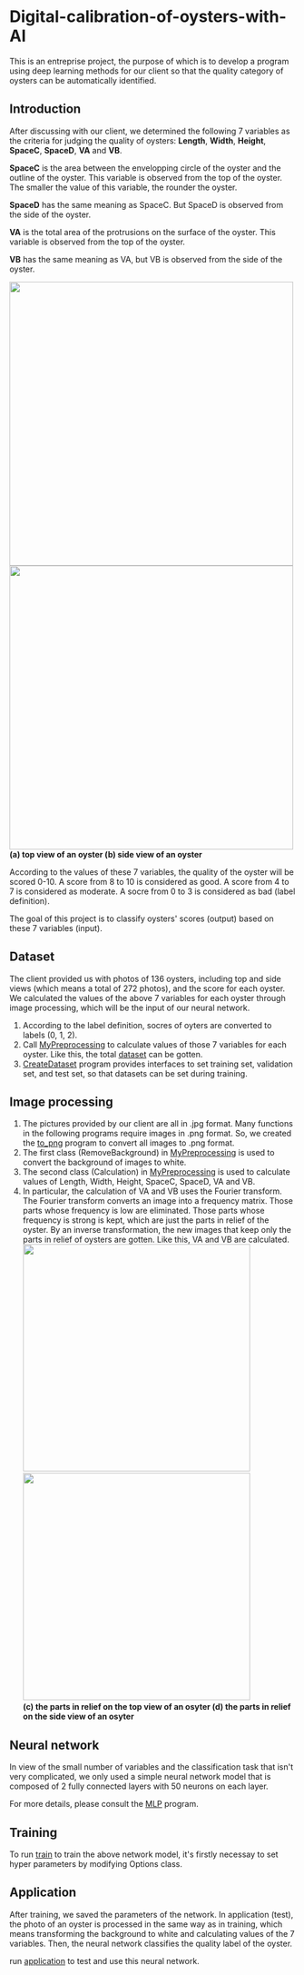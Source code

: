 # Digital-calibration-of-oysters-with-AI
This is an entreprise project, the purpose of which is to develop a program using deep learning methods for our client so that the quality category of oysters can be automatically identified.

## Introduction
After discussing with our client, we determined the following 7 variables as the criteria for judging the quality of oysters: **Length**, **Width**, **Height**, **SpaceC**, **SpaceD**, **VA** and **VB**.

**SpaceC** is the area between the envelopping circle of the oyster and the outline of the oyster. This variable is observed from the top of the oyster. The smaller the value of this variable, the rounder the oyster.

**SpaceD** has the same meaning as SpaceC. But SpaceD is observed from the side of the oyster.

**VA** is the total area of the protrusions on the surface of the oyster. This variable is observed from the top of the oyster.

**VB** has the same meaning as VA, but VB is observed from the side of the oyster.

<img src="https://github.com/Weizhe-JIA/3.Digital-calibration-of-oysters-with-AI/blob/main/imgs/001d.png" width="500"/><img src="https://github.com/Weizhe-JIA/3.Digital-calibration-of-oysters-with-AI/blob/main/imgs/001c.png" width="500"/>
**(a) top view of an oyster                                                      (b) side view of an oyster**

According to the values of these 7 variables, the quality of the oyster will be scored 0-10. A score from 8 to 10 is considered as good. A score from 4 to 7 is considered as moderate. A socre from 0 to 3 is considered as bad (label definition).

The goal of this project is to classify oysters' scores (output) based on these 7 variables (input).

## Dataset
The client provided us with photos of 136 oysters, including top and side views (which means a total of 272 photos), and the score for each oyster. We calculated the values of the above 7 variables for each oyster through image processing, which will be the input of our neural network.

1. According to the label definition, socres of oyters are converted to labels (0, 1, 2).
2. Call [MyPreprocessing](https://github.com/Weizhe-JIA/3.Digital-calibration-of-oysters-with-AI/blob/main/image_processing/MyPreprocessing.py/) to calculate values of those 7 variables for each oyster. Like this, the total [dataset](https://github.com/Weizhe-JIA/3.Digital-calibration-of-oysters-with-AI/blob/main/train/dataset.csv/) can be gotten.
3. [CreateDataset](https://github.com/Weizhe-JIA/3.Digital-calibration-of-oysters-with-AI/blob/main/dataset/CreateDataset.py/) program provides interfaces to set training set, validation set, and test set, so that datasets can be set during training.

## Image processing
1. The pictures provided by our client are all in .jpg format. Many functions in the following programs require images in .png format. So, we created the [to_png](https://github.com/Weizhe-JIA/3.Digital-calibration-of-oysters-with-AI/blob/main/image_processing/to_png.py/) program to convert all images to .png format.
2. The first class (RemoveBackground) in [MyPreprocessing](https://github.com/Weizhe-JIA/3.Digital-calibration-of-oysters-with-AI/blob/main/image_processing/MyPreprocessing.py/) is used to convert the background of images to white.
3. The second class (Calculation) in [MyPreprocessing](https://github.com/Weizhe-JIA/3.Digital-calibration-of-oysters-with-AI/blob/main/image_processing/MyPreprocessing.py/) is used to calculate values of Length, Width, Height, SpaceC, SpaceD, VA and VB.
4. In particular, the calculation of VA and VB uses the Fourier transform. The Fourier transform converts an image into a frequency matrix. Those parts whose frequency is low are eliminated. Those parts whose frequency is strong is kept, which are just the parts in relief of the oyster. By an inverse transformation, the new images that keep only the parts in relief of oysters are gotten. Like this, VA and VB are calculated.
<br><img src="https://github.com/Weizhe-JIA/3.Digital-calibration-of-oysters-with-AI/blob/main/imgs/FFT2.png" width="400"/><img src="https://github.com/Weizhe-JIA/3.Digital-calibration-of-oysters-with-AI/blob/main/imgs/FFT1.png" width="400"/>
<br>**(c) the parts in relief on the top view of an osyter            (d) the parts in relief on the side view of an osyter**

## Neural network
In view of the small number of variables and the classification task that isn't very complicated, we only used a simple neural network model that is composed of 2 fully connected layers with 50 neurons on each layer.

For more details, please consult the [MLP](https://github.com/Weizhe-JIA/3.Digital-calibration-of-oysters-with-AI/blob/main/network/MLP.py/) program.

## Training
To run [train](https://github.com/Weizhe-JIA/3.Digital-calibration-of-oysters-with-AI/blob/main/train/train.py/) to train the above network model, it's firstly necessay to set hyper parameters by modifying Options class.

## Application
After training, we saved the parameters of the network. In application (test), the photo of an oyster is processed in the same way as in training, which means transforming the background to white and calculating values of the 7 variables. Then, the neural network classifies the quality label of the oyster.

run [application](https://github.com/Weizhe-JIA/3.Digital-calibration-of-oysters-with-AI/blob/main/test/application.py/) to test and use this neural network.
